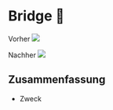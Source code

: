 
# Bridge 🌉

Vorher
![][image-1]

Nachher
![][image-2]

## Zusammenfassung
- Zweck

[image-1]:	https://refactoring.guru/images/patterns/diagrams/bridge/problem-en-2x.png
[image-2]:	https://refactoring.guru/images/patterns/diagrams/bridge/solution-en-2x.png